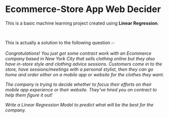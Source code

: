 # Ecommerce-Store App Web Decider

This is a basic machine learning project created using **Linear Regression**. 

<br/>

This is actually a solution to the following question :-
<br/>
<br/>
*Congratulations! You just got some contract work with an Ecommerce company based in New York City that sells clothing online but they also have in-store style and clothing advice sessions. Customers come in to the store, have sessions/meetings with a personal stylist, then they can go home and order either on a mobile app or website for the clothes they want.*

*The company is trying to decide whether to focus their efforts on their mobile app experience or their website. They've hired you on contract to help them figure it out!*

*Write a Linear Regression Model to predict what will be the best for the company.*
